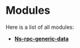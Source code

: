 
# Modules


Here is a list of all modules:


* [**Ns-rpc-generic-data**](group__ns-rpc-generic-data.md) 
    





























